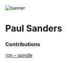 <html><body><img id="banner" src="/sahd/images/banners/banner.png" alt="banner" /></body></html>

# **Paul Sanders**


### Contributions
[פֶּלֶךְ – spindle](../words/spindle.md)<br>